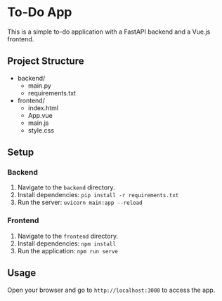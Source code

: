 # To-Do App

This is a simple to-do application with a FastAPI backend and a Vue.js frontend.

## Project Structure
- backend/
  - main.py
  - requirements.txt
- frontend/
  - index.html
  - App.vue
  - main.js
  - style.css

## Setup

### Backend
1. Navigate to the `backend` directory.
2. Install dependencies: `pip install -r requirements.txt`
3. Run the server: `uvicorn main:app --reload`

### Frontend
1. Navigate to the `frontend` directory.
2. Install dependencies: `npm install`
3. Run the application: `npm run serve`

## Usage
Open your browser and go to `http://localhost:3000` to access the app.
